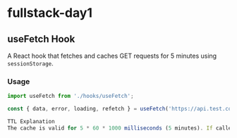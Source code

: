 # fullstack-day1
## useFetch Hook

A React hook that fetches and caches GET requests for 5 minutes using `sessionStorage`.

### Usage

```jsx
import useFetch from './hooks/useFetch';

const { data, error, loading, refetch } = useFetch('https://api.test.com/info');

TTL Explanation
The cache is valid for 5 * 60 * 1000 milliseconds (5 minutes). If called again within this period, the response is returned from cache without a network request. After 5 minutes, a fresh request is triggered automatically.